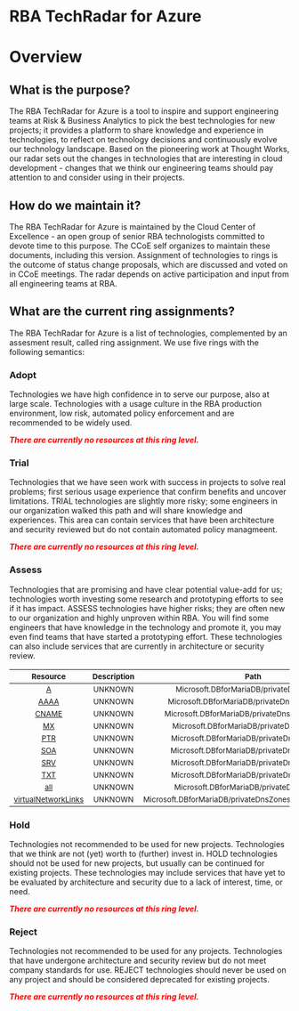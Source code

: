 
RBA TechRadar for Azure
=======================

# Overview

## What is the purpose?


The RBA TechRadar for Azure is a tool to inspire and support engineering teams at Risk & Business Analytics to pick the best technologies for new projects; it provides a platform to share knowledge and experience in technologies, to reflect on technology decisions and continuously evolve our technology landscape.  Based on the pioneering work at Thought Works, our radar sets out the changes in technologies that are interesting in cloud development - changes that we think our engineering teams should pay attention to and consider using in their projects.
## How do we maintain it?


The RBA TechRadar for Azure is maintained by the Cloud Center of Excellence - an open group of senior RBA technologists committed to devote time to this purpose.  The CCoE self organizes to maintain these documents, including this version.  Assignment of technologies to rings is the outcome of status change proposals, which are discussed and voted on in CCoE meetings.  The radar depends on active participation and input from all engineering teams at RBA.
## What are the current ring assignments?


The RBA TechRadar for Azure is a list of technologies, complemented by an assesment result, called ring assignment.  We use five rings with the following semantics:
### Adopt


Technologies we have high confidence in to serve our purpose, also at large scale.  Technologies with a usage culture in the RBA production environment, low risk, automated policy enforcement and are recommended to be widely used.  
  
***<font color="red"> There are currently no resources at this ring level. </font>***
### Trial


Technologies that we have seen work with success in projects to solve real problems;  first serious usage experience that confirm benefits and uncover limitations.  TRIAL technologies are slightly more risky; some engineers in our organization walked this path and will share knowledge and experiences.  This area can contain services that have been architecture and security reviewed but do not contain automated policy managmeent.  
  
***<font color="red"> There are currently no resources at this ring level. </font>***
### Assess


Technologies that are promising and have clear potential value-add for us; technologies worth investing some research and prototyping efforts to see if it has impact.  ASSESS technologies have higher risks;  they are often new to our organization and highly unproven within RBA.  You will find some engineers that have knowledge in the technology and promote it, you may even find teams that have started a prototyping effort.  These technologies can also include services that are currently in architecture or security review.  

|<sub>Resource</sub>|<sub>Description</sub>|<sub>Path</sub>|<sub>Status</sub>|
| :---: | :---: | :---: | :---: |
|<sub>[A](https://github.com/openrba/python-azure-techradar/tree/master/Microsoft.DBforMariaDB/privateDnsZones/A)</sub>|<sub>UNKNOWN</sub>|<sub>Microsoft.DBforMariaDB/privateDnsZones/A</sub>|<sub>ASSESS</sub>|
|<sub>[AAAA](https://github.com/openrba/python-azure-techradar/tree/master/Microsoft.DBforMariaDB/privateDnsZones/AAAA)</sub>|<sub>UNKNOWN</sub>|<sub>Microsoft.DBforMariaDB/privateDnsZones/AAAA</sub>|<sub>ASSESS</sub>|
|<sub>[CNAME](https://github.com/openrba/python-azure-techradar/tree/master/Microsoft.DBforMariaDB/privateDnsZones/CNAME)</sub>|<sub>UNKNOWN</sub>|<sub>Microsoft.DBforMariaDB/privateDnsZones/CNAME</sub>|<sub>ASSESS</sub>|
|<sub>[MX](https://github.com/openrba/python-azure-techradar/tree/master/Microsoft.DBforMariaDB/privateDnsZones/MX)</sub>|<sub>UNKNOWN</sub>|<sub>Microsoft.DBforMariaDB/privateDnsZones/MX</sub>|<sub>ASSESS</sub>|
|<sub>[PTR](https://github.com/openrba/python-azure-techradar/tree/master/Microsoft.DBforMariaDB/privateDnsZones/PTR)</sub>|<sub>UNKNOWN</sub>|<sub>Microsoft.DBforMariaDB/privateDnsZones/PTR</sub>|<sub>ASSESS</sub>|
|<sub>[SOA](https://github.com/openrba/python-azure-techradar/tree/master/Microsoft.DBforMariaDB/privateDnsZones/SOA)</sub>|<sub>UNKNOWN</sub>|<sub>Microsoft.DBforMariaDB/privateDnsZones/SOA</sub>|<sub>ASSESS</sub>|
|<sub>[SRV](https://github.com/openrba/python-azure-techradar/tree/master/Microsoft.DBforMariaDB/privateDnsZones/SRV)</sub>|<sub>UNKNOWN</sub>|<sub>Microsoft.DBforMariaDB/privateDnsZones/SRV</sub>|<sub>ASSESS</sub>|
|<sub>[TXT](https://github.com/openrba/python-azure-techradar/tree/master/Microsoft.DBforMariaDB/privateDnsZones/TXT)</sub>|<sub>UNKNOWN</sub>|<sub>Microsoft.DBforMariaDB/privateDnsZones/TXT</sub>|<sub>ASSESS</sub>|
|<sub>[all](https://github.com/openrba/python-azure-techradar/tree/master/Microsoft.DBforMariaDB/privateDnsZones/all)</sub>|<sub>UNKNOWN</sub>|<sub>Microsoft.DBforMariaDB/privateDnsZones/all</sub>|<sub>ASSESS</sub>|
|<sub>[virtualNetworkLinks](https://github.com/openrba/python-azure-techradar/tree/master/Microsoft.DBforMariaDB/privateDnsZones/virtualNetworkLinks)</sub>|<sub>UNKNOWN</sub>|<sub>Microsoft.DBforMariaDB/privateDnsZones/virtualNetworkLinks</sub>|<sub>ASSESS</sub>|

### Hold


Technologies not recommended to be used for new projects. Technologies that we think are not (yet) worth to (further) invest in.  HOLD technologies should not be used for new projects, but usually can be continued for existing projects.  These technologies may include services that have yet to be evaluated by architecture and security due to a lack of interest, time, or need.  
  
***<font color="red"> There are currently no resources at this ring level. </font>***
### Reject


Technologies not recommended to be used for any projects. Technologies that have undergone architecture and security review but do not meet company standards for use.  REJECT technologies should never be used on any project and should be considered deprecated for existing projects.  
  
***<font color="red"> There are currently no resources at this ring level. </font>***